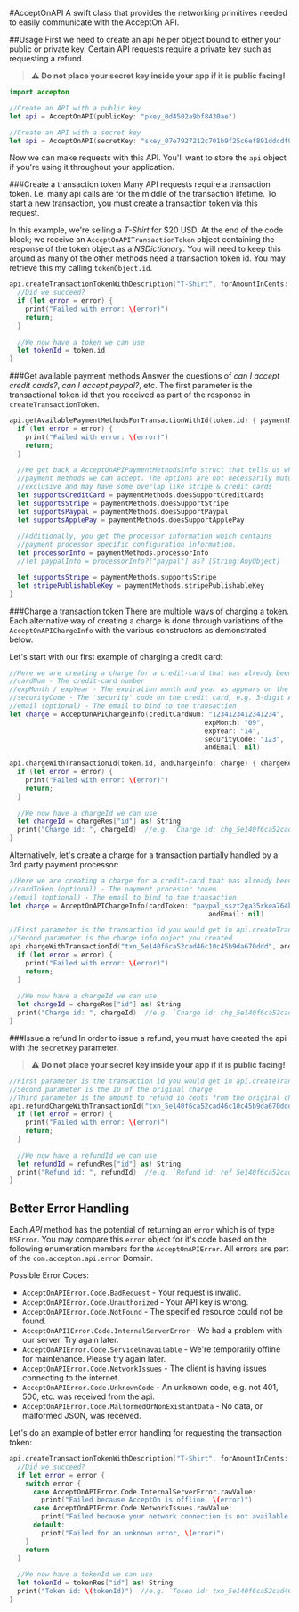 #AcceptOnAPI
A swift class that provides the networking primitives needed to easily communicate with the AcceptOn API.

##Usage
First we need to create an api helper object bound to either your public or private key.  Certain API requests require a private key such as requesting a refund.  

> **⚠ Do not place your secret key inside your app if it is public facing!**

```swift
import accepton

//Create an API with a public key
let api = AcceptOnAPI(publicKey: "pkey_0d4502a9bf8430ae")

//Create an API with a secret key
let api = AcceptOnAPI(secretKey: "skey_07e7927212c701b9f25c6ef891ddcdf9")
```

Now we can make requests with this API. You'll want to store the `api` object if you're using it throughout your application.  


###Create a transaction token
Many API requests require a transaction token.  I.e. many api calls are for the middle of the transaction lifetime. To start a new transaction, you must create a transaction token via this request.


In this example, we're selling a *T-Shirt* for $20 USD. At the end of the code block; we receive an `AcceptOnAPITransactionToken` object containing the response of the token object as a *NSDictionary*. You will need to keep this around as many of the other methods need a transaction token id.  You may retrieve this my calling `tokenObject.id`.

```swift
api.createTransactionTokenWithDescription("T-Shirt", forAmountInCents: 2000) { token, error in
  //Did we succeed?
  if (let error = error) {
    print("Failed with error: \(error)")
    return;
  }
  
  //We now have a token we can use
  let tokenId = token.id
}
```

###Get available payment methods
Answer the questions of *can I accept credit cards?*, *can I accept paypal?*, etc. The first parameter is the transactional token id that you received as part of the response in `createTransactionToken`.

```swift
api.getAvailablePaymentMethodsForTransactionWithId(token.id) { paymentMethods, error in
  if (let error = error) {
    print("Failed with error: \(error)")
    return;
  }
  
  //We get back a AcceptOnAPIPaymentMethodsInfo struct that tells us what available
  //payment methods we can accept. The options are not necessarily mutually
  //exclusive and may have some overlap like stripe & credit cards
  let supportsCreditCard = paymentMethods.doesSupportCreditCards
  let supportsStripe = paymentMethods.doesSupportStripe
  let supportsPaypal = paymentMethods.doesSupportPaypal
  let supportsApplePay = paymentMethods.doesSupportApplePay
  
  //Additionally, you get the processor information which contains
  //payment processor specific configuration information.
  let processorInfo = paymentMethods.processorInfo
  //let paypalInfo = processorInfo?["paypal"] as? [String:AnyObject]

  let supportsStripe = paymentMethods.supportsStripe
  let stripePublishableKey = paymentMethods.stripePublishableKey
}
```

###Charge a transaction token
There are multiple ways of charging a token.  Each alternative way of creating a charge is done through variations of the `AcceptOnAPIChargeInfo` with the various constructors as demonstrated below.  

Let's start with our first example of charging a credit card:

```swift
//Here we are creating a charge for a credit-card that has already been processed by a payment processor
//cardNum - The credit-card number
//expMonth / expYear - The expiration month and year as appears on the credit card
//securityCode - The 'security' code on the credit card, e.g. 3-digit AMEX
//email (optional) - The email to bind to the transaction
let charge = AcceptOnAPIChargeInfo(creditCardNum: "1234123412341234", 
                                                 expMonth: "09", 
                                                 expYear: "14", 
                                                 securityCode: "123", 
                                                 andEmail: nil)

api.chargeWithTransactionId(token.id, andChargeInfo: charge) { chargeRes, error in
  if (let error = error) {
    print("Failed with error: \(error)")
    return;
  }
  
  //We now have a chargeId we can use
  let chargeId = chargeRes["id"] as! String
  print("Charge id: ", chargeId)  //e.g. `Charge id: chg_5e140f6ca52cad46c10c45b9da670ddd`
}
```

Alternatively, let's create a charge for a transaction partially handled by a 3rd party payment processor:

```swift
//Here we are creating a charge for a credit-card that has already been processed by a payment processor.
//cardToken (optional) - The payment processor token
//email (optional) - The email to bind to the transaction
let charge = AcceptOnAPIChargeInfo(cardToken: "paypal_sszt2ga35rkea764kxwn07", 
                                                  andEmail: nil)

//First parameter is the transaction id you would get in api.createTransactionTokenWithDescription
//Second parameter is the charge info object you created
api.chargeWithTransactionId("txn_5e140f6ca52cad46c10c45b9da670ddd", andChargeInfo: charge) { chargeRes, error in
  if (let error = error) {
    print("Failed with error: \(error)")
    return;
  }
  
  //We now have a chargeId we can use
  let chargeId = chargeRes["id"] as! String
  print("Charge id: ", chargeId)  //e.g. `Charge id: chg_5e140f6ca52cad46c10c45b9da670ddd`
}
```

###Issue a refund
In order to issue a refund, you must have created the api with the `secretKey` parameter.
> **⚠ Do not place your secret key inside your app if it is public facing!**

```swift
//First parameter is the transaction id you would get in api.createTransactionTokenWithDescription
//Second parameter is the ID of the original charge
//Third parameter is the amount to refund in cents from the original charge
api.refundChargeWithTransactionId("txn_5e140f6ca52cad46c10c45b9da670ddd", andChargeId: "chg_oydyquhp39", forAmountInCents: 99) { refundRes, error in
  if (let error = error) {
    print("Failed with error: \(error)")
    return;
  }
  
  //We now have a refundId we can use
  let refundId = refundRes["id"] as! String
  print("Refund id: ", refundId)  //e.g. `Refund id: ref_5e140f6ca52cad46c10c45b9da670ddd`
}
```

## Better Error Handling
Each *API* method has the potential of returning an `error` which is of type `NSError`.  You may compare this `error` object for it's code based on the following enumeration members for the `AcceptOnAPIError`.  All errors are part of the `com.accepton.api.error` Domain.

Possible Error Codes:

  * `AcceptOnAPIError.Code.BadRequest` - Your request is invalid.
  * `AcceptOnAPIError.Code.Unauthorized` - Your API key is wrong.
  * `AcceptOnAPIError.Code.NotFound` - The specified resource could not be found.
  * `AcceptOnAPIIError.Code.InternalServerError` - We had a problem with our server. Try again later.
  * `AcceptOnAPIError.Code.ServiceUnavailable` - We're temporarily offline for maintenance.  Please try again later.
  * `AcceptOnAPIError.Code.NetworkIssues` - The client is having issues connecting to the internet.
  * `AcceptOnAPIError.Code.UnknownCode` - An unknown code, e.g. not 401, 500, etc. was received from the api.
  * `AcceptOnAPIError.Code.MalformedOrNonExistantData` - No data, or malformed JSON, was received.

Let's do an example of better error handling for requesting the transaction token:

```swift
api.createTransactionTokenWithDescription("T-Shirt", forAmountInCents: 2000) { tokenRes, error in
  //Did we succeed?
  if let error = error {
    switch error {
      case AcceptOnAPIError.Code.InternalServerError.rawValue:
        print("Failed because AcceptOn is offline, \(error)")
      case AcceptOnAPIError.Code.NetworkIssues.rawValue:
        print("Failed because your network connection is not available, \(error)")
      default:
        print("Failed for an unknown error, \(error)")
    }
    return
  }
  
  //We now have a tokenId we can use
  let tokenId = tokenRes["id"] as! String
  print("Token id: \(tokenId)")  //e.g. `Token id: txn_5e140f6ca52cad46c10c45b9da670ddd`
}
```
